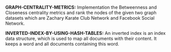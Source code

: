 **GRAPH-CENTRALITY-METRICS:**
Implementation the Betweenness and Closeness centrality metrics and rank the nodes of the given two graph datasets which are Zachary Karate Club Network and Facebook Social Network.

**INVERTED-INDEX-BY-USING-HASH-TABLES:**
An inverted index is an index data structure, which is used to map all documents with their content. It keeps a word and all documents containing this word.
